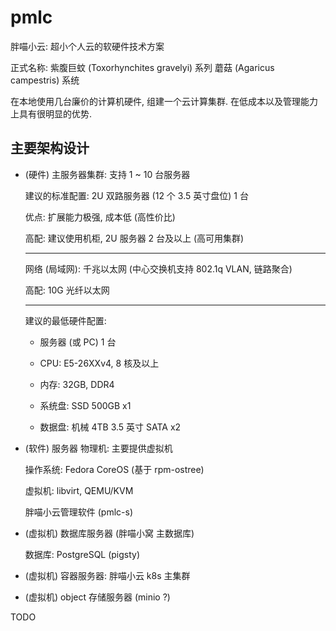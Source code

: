 # pmlc

胖喵小云: 超小个人云的软硬件技术方案

正式名称: 紫腹巨蚊 (Toxorhynchites gravelyi) 系列 蘑菇 (Agaricus campestris) 系统

在本地使用几台廉价的计算机硬件, 组建一个云计算集群.
在低成本以及管理能力上具有很明显的优势.


## 主要架构设计

+ (硬件) 主服务器集群: 支持 1 ~ 10 台服务器

  建议的标准配置: 2U 双路服务器 (12 个 3.5 英寸盘位) 1 台

  优点: 扩展能力极强, 成本低 (高性价比)

  高配: 建议使用机柜, 2U 服务器 2 台及以上 (高可用集群)

  ----

  网络 (局域网): 千兆以太网 (中心交换机支持 802.1q VLAN, 链路聚合)

  高配: 10G 光纤以太网

  ----

  建议的最低硬件配置:

  - 服务器 (或 PC) 1 台

  - CPU: E5-26XXv4, 8 核及以上

  - 内存: 32GB, DDR4

  - 系统盘: SSD 500GB x1

  - 数据盘: 机械 4TB 3.5 英寸 SATA x2

+ (软件) 服务器 物理机: 主要提供虚拟机

  操作系统: Fedora CoreOS (基于 rpm-ostree)

  虚拟机: libvirt, QEMU/KVM

  胖喵小云管理软件 (pmlc-s)

+ (虚拟机) 数据库服务器 (胖喵小窝 主数据库)

  数据库: PostgreSQL (pigsty)

+ (虚拟机) 容器服务器: 胖喵小云 k8s 主集群

+ (虚拟机) object 存储服务器 (minio ?)


TODO
